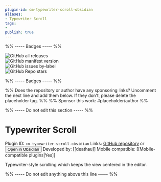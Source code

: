 ```yaml
---
plugin-id: cm-typewriter-scroll-obsidian
aliases:
- Typewriter Scroll
tags: 
- 
publish: true
---
```


%% ----- Badges ----- %%

![GitHub all releases](https://img.shields.io/github/downloads/deathau/cm-typewriter-scroll-obsidian/total?color=573E7A&logo=github&style=for-the-badge)   
![GitHub manifest version](https://img.shields.io/github/manifest-json/v/deathau/cm-typewriter-scroll-obsidian?color=573E7A&logo=github&style=for-the-badge)   
![GitHub issues by-label](https://img.shields.io/github/issues/deathau/cm-typewriter-scroll-obsidian/help%20wanted?color=573E7A&logo=github&style=for-the-badge)   
![GitHub Repo stars](https://img.shields.io/github/stars/deathau/cm-typewriter-scroll-obsidian?color=573E7A&logo=github&style=for-the-badge)

%% ----- Badges ----- %%

%% Does the repository or author have any sponsoring links? Uncomment the next line and add them below. If they don't, please delete the placeholder tag. %%
%% Sponsor this work: #placeholder/author %%

%% ----- Do not edit this section ----- %%

# Typewriter Scroll

Plugin ID: `cm-typewriter-scroll-obsidian`
Links: [GitHub repository](https://github.com/deathau/cm-typewriter-scroll-obsidian) or [<button id=HH>Open in Obsidian</button>](obsidian://goto-plugin?id=cm-typewriter-scroll-obsidian)
Developed by: [[deathau]]
Mobile compatible: [[Mobile-compatible plugins|Yes]]

Typewriter-style scrolling which keeps the view centered in the editor.

%% ----- Do not edit anything above this line ----- %% 
